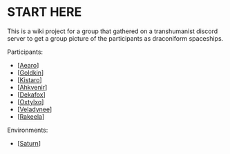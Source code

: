 # START HERE

This is a wiki project for a group that gathered on a transhumanist discord server to get a group picture of the participants as draconiform spaceships.

Participants:
* [[Aearo]]
* [[Goldkin]]
* [[Kistaro]]
* [[Ahkvenir]]
* [[Dekafox]]
* [[Oxtylxq]]
* [[Veladynee]]
* [[Rakeela]]

Environments:
* [[Saturn]]

[//begin]: # "Autogenerated link references for markdown compatibility"
[Aearo]: aearo.md "Aearo"
[Goldkin]: goldkin.md "Goldkin"
[Kistaro]: kistaro.md "Kistaro, dragon spacecraft"
[Ahkvenir]: ahkvenir.md "Ahkvenir"
[Dekafox]: dekafox.md "Dekafox"
[Oxtylxq]: oxtylxq.md "Oxtylxq"
[Veladynee]: veladynee.md "Veladynee"
[Rakeela]: rakeela.md "Rakeela"
[Saturn]: saturn.md "Saturn"
[//end]: # "Autogenerated link references"